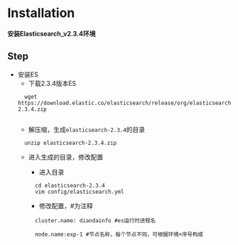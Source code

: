 
# Installation

**安装Elasticsearch_v2.3.4环境**

## Step 
* 安装ES
  * 下载2.3.4版本ES
  ```
    wget https://download.elastic.co/elasticsearch/release/org/elasticsearch/distribution/zip/elasticsearch/2.3.4/elasticsearch-2.3.4.zip
    
  ```
  * 解压缩，生成`elasticsearch-2.3.4`的目录
  ```
    unzip elasticsearch-2.3.4.zip
  ```
  * 进入生成的目录，修改配置
    * 进入目录 
    ```
      cd elasticsearch-2.3.4
      vim config/elasticsearch.yml
    ```
    
    * 修改配置，#为注释
    ```
      cluster.name: diandainfo #es运行时进程名
      
      node.name:exp-1 #节点名称，每个节点不同，可根据环境+序号构成
      
      

    ```
    
